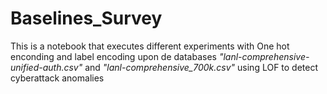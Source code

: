 # Baselines_Survey
This is a notebook that executes different experiments with One hot enconding and label encoding upon de databases *"lanl-comprehensive-unified-auth.csv"* and *"lanl-comprehensive_700k.csv"* using LOF to detect cyberattack anomalies
